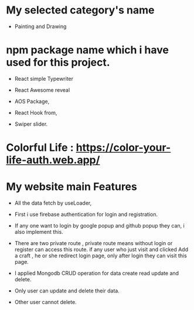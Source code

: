 # My selected category's name

- Painting and Drawing

# npm package name which i have used for this project.

- React simple Typewriter

- React Awesome reveal

- AOS Package,

- React Hook from,

- Swiper slider.

# Colorful Life : https://color-your-life-auth.web.app/

# My website main Features

- All the data fetch by useLoader,

- First i use firebase authentication for login and registration.

- If any one want to login by google popup and github popup they can, i also implement this.

- There are two private route , private route means without login or register can access this route. if any user who just visit and clicked Add a craft , he or she redirect login page, only after login they can visit this page.

- I applied Mongodb CRUD operation for data create read update and delete.

- Only user can update and delete their data.

- Other user cannot delete.
